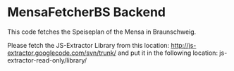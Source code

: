 MensaFetcherBS Backend
======================

This code fetches the Speiseplan of the Mensa in Braunschweig.

Please fetch the JS-Extractor Library from this location:
  http://js-extractor.googlecode.com/svn/trunk/
and put it in the following location:
  js-extractor-read-only/library/

